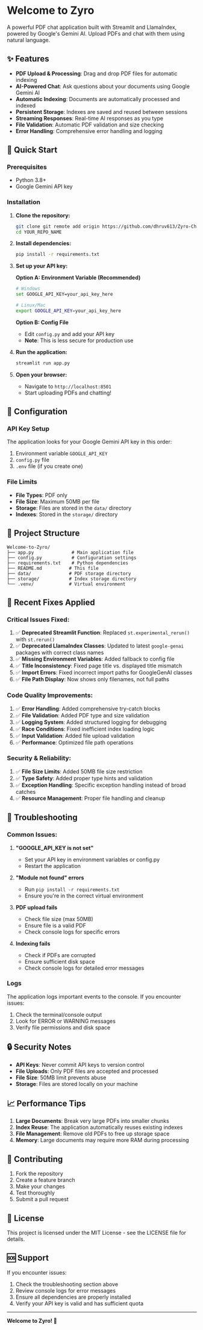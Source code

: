 # Welcome to Zyro

A powerful PDF chat application built with Streamlit and LlamaIndex, powered by Google's Gemini AI. Upload PDFs and chat with them using natural language.

## ✨ Features

- **PDF Upload & Processing**: Drag and drop PDF files for automatic indexing
- **AI-Powered Chat**: Ask questions about your documents using Google Gemini AI
- **Automatic Indexing**: Documents are automatically processed and indexed
- **Persistent Storage**: Indexes are saved and reused between sessions
- **Streaming Responses**: Real-time AI responses as you type
- **File Validation**: Automatic PDF validation and size checking
- **Error Handling**: Comprehensive error handling and logging

## 🚀 Quick Start

### Prerequisites

- Python 3.8+
- Google Gemini API key

### Installation

1. **Clone the repository:**
   ```bash
   git clone git remote add origin https://github.com/dhruv613/Zyro-Chat-.git
   cd YOUR_REPO_NAME
   ```

2. **Install dependencies:**
   ```bash
   pip install -r requirements.txt
   ```

3. **Set up your API key:**
   
   **Option A: Environment Variable (Recommended)**
   ```bash
   # Windows
   set GOOGLE_API_KEY=your_api_key_here
   
   # Linux/Mac
   export GOOGLE_API_KEY=your_api_key_here
   ```
   
   **Option B: Config File**
   - Edit `config.py` and add your API key
   - **Note**: This is less secure for production use

4. **Run the application:**
   ```bash
   streamlit run app.py
   ```

5. **Open your browser:**
   - Navigate to `http://localhost:8501`
   - Start uploading PDFs and chatting!

## 🔧 Configuration

### API Key Setup

The application looks for your Google Gemini API key in this order:
1. Environment variable `GOOGLE_API_KEY`
2. `config.py` file
3. `.env` file (if you create one)

### File Limits

- **File Types**: PDF only
- **File Size**: Maximum 50MB per file
- **Storage**: Files are stored in the `data/` directory
- **Indexes**: Stored in the `storage/` directory

## 📁 Project Structure

```
Welcome-to-Zyro/
├── app.py              # Main application file
├── config.py           # Configuration settings
├── requirements.txt    # Python dependencies
├── README.md          # This file
├── data/              # PDF storage directory
├── storage/           # Index storage directory
└── .venv/             # Virtual environment
```

## 🐛 Recent Fixes Applied

### Critical Issues Fixed:
1. ✅ **Deprecated Streamlit Function**: Replaced `st.experimental_rerun()` with `st.rerun()`
2. ✅ **Deprecated LlamaIndex Classes**: Updated to latest `google-genai` packages with correct class names
3. ✅ **Missing Environment Variables**: Added fallback to config file
4. ✅ **Title Inconsistency**: Fixed page title vs. displayed title mismatch
5. ✅ **Import Errors**: Fixed incorrect import paths for GoogleGenAI classes
6. ✅ **File Path Display**: Now shows only filenames, not full paths

### Code Quality Improvements:
1. ✅ **Error Handling**: Added comprehensive try-catch blocks
2. ✅ **File Validation**: Added PDF type and size validation
3. ✅ **Logging System**: Added structured logging for debugging
4. ✅ **Race Conditions**: Fixed inefficient index loading logic
5. ✅ **Input Validation**: Added file upload validation
6. ✅ **Performance**: Optimized file path operations

### Security & Reliability:
1. ✅ **File Size Limits**: Added 50MB file size restriction
2. ✅ **Type Safety**: Added proper type hints and validation
3. ✅ **Exception Handling**: Specific exception handling instead of broad catches
4. ✅ **Resource Management**: Proper file handling and cleanup

## 🚨 Troubleshooting

### Common Issues:

1. **"GOOGLE_API_KEY is not set"**
   - Set your API key in environment variables or config.py
   - Restart the application

2. **"Module not found" errors**
   - Run `pip install -r requirements.txt`
   - Ensure you're in the correct virtual environment

3. **PDF upload fails**
   - Check file size (max 50MB)
   - Ensure file is a valid PDF
   - Check console logs for specific errors

4. **Indexing fails**
   - Check if PDFs are corrupted
   - Ensure sufficient disk space
   - Check console logs for detailed error messages

### Logs

The application logs important events to the console. If you encounter issues:
1. Check the terminal/console output
2. Look for ERROR or WARNING messages
3. Verify file permissions and disk space

## 🔒 Security Notes

- **API Keys**: Never commit API keys to version control
- **File Uploads**: Only PDF files are accepted and processed
- **File Size**: 50MB limit prevents abuse
- **Storage**: Files are stored locally on your machine

## 📈 Performance Tips

1. **Large Documents**: Break very large PDFs into smaller chunks
2. **Index Reuse**: The application automatically reuses existing indexes
3. **File Management**: Remove old PDFs to free up storage space
4. **Memory**: Large documents may require more RAM during processing

## 🤝 Contributing

1. Fork the repository
2. Create a feature branch
3. Make your changes
4. Test thoroughly
5. Submit a pull request

## 📄 License

This project is licensed under the MIT License - see the LICENSE file for details.

## 🆘 Support

If you encounter issues:
1. Check the troubleshooting section above
2. Review console logs for error messages
3. Ensure all dependencies are properly installed
4. Verify your API key is valid and has sufficient quota

---

**Welcome to Zyro! 🚀**